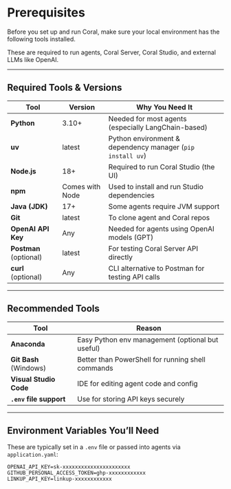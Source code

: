 # Prerequisites

Before you set up and run Coral, make sure your local environment has the following tools installed.

These are required to run agents, Coral Server, Coral Studio, and external LLMs like OpenAI.

---

## Required Tools & Versions

| Tool | Version | Why You Need It |
|------|---------|------------------|
| **Python** | 3.10+ | Needed for most agents (especially LangChain-based) |
| **uv** | latest | Python environment & dependency manager (`pip install uv`) |
| **Node.js** | 18+ | Required to run Coral Studio (the UI) |
| **npm** | Comes with Node | Used to install and run Studio dependencies |
| **Java (JDK)** | 17+ | Some agents require JVM support |
| **Git** | latest | To clone agent and Coral repos |
| **OpenAI API Key** | Any | Needed for agents using OpenAI models (GPT) |
| **Postman** (optional) | latest | For testing Coral Server API directly |
| **curl** (optional) | Any | CLI alternative to Postman for testing API calls |

---

## Recommended Tools

| Tool | Reason |
|------|--------|
| **Anaconda** | Easy Python env management (optional but useful) |
| **Git Bash** (Windows) | Better than PowerShell for running shell commands |
| **Visual Studio Code** | IDE for editing agent code and config |
| **`.env` file support** | Use for storing API keys securely |

---

## Environment Variables You’ll Need

These are typically set in a `.env` file or passed into agents via `application.yaml`:

```env
OPENAI_API_KEY=sk-xxxxxxxxxxxxxxxxxxxxxx
GITHUB_PERSONAL_ACCESS_TOKEN=ghp-xxxxxxxxxxxx
LINKUP_API_KEY=linkup-xxxxxxxxxxxx
```

